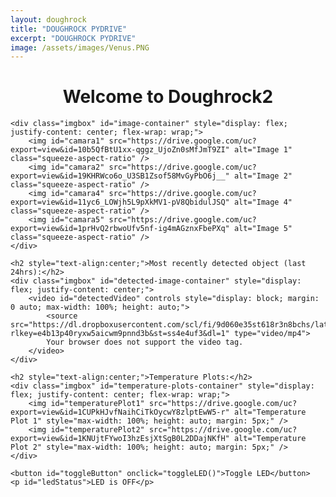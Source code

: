 ```yaml
---
layout: doughrock
title: "DOUGHROCK PYDRIVE"
excerpt: "DOUGHROCK PYDRIVE"
image: /assets/images/Venus.PNG
---
```


<div class="center">
    <h1 style="text-align:center;">Welcome to Doughrock2</h1>

    <div class="imgbox" id="image-container" style="display: flex; justify-content: center; flex-wrap: wrap;">
        <img id="camara1" src="https://drive.google.com/uc?export=view&id=10b5QfBtU1xx-qggz_UjoZn0sMfJmT9ZI" alt="Image 1" class="squeeze-aspect-ratio" />
        <img id="camara2" src="https://drive.google.com/uc?export=view&id=19KHRWco6o_U3SB1Zsof58MvGyPbO6j__" alt="Image 2" class="squeeze-aspect-ratio" />
        <img id="camara4" src="https://drive.google.com/uc?export=view&id=11yc6_LOWjh5L9pXkMV1-pV8QbidulJSQ" alt="Image 4" class="squeeze-aspect-ratio" />
        <img id="camara5" src="https://drive.google.com/uc?export=view&id=1prHvQ2rbwoUfv5nf-ig4mAGznxFbePXq" alt="Image 5" class="squeeze-aspect-ratio" />
    </div>

    <h2 style="text-align:center;">Most recently detected object (last 24hrs):</h2>
    <div class="imgbox" id="detected-image-container" style="display: flex; justify-content: center;">
        <video id="detectedVideo" controls style="display: block; margin: 0 auto; max-width: 100%; height: auto;">
            <source src="https://dl.dropboxusercontent.com/scl/fi/9d060e35st618r3n8bchs/latest_detection.mp4?rlkey=e4b13p40ryxw5aicwm9pnnd3b&st=ss4e4uf3&dl=1" type="video/mp4">
            Your browser does not support the video tag.
        </video>
    </div>

    <h2 style="text-align:center;">Temperature Plots:</h2>
    <div class="imgbox" id="temperature-plots-container" style="display: flex; justify-content: center; flex-wrap: wrap;">
        <img id="temperaturePlot1" src="https://drive.google.com/uc?export=view&id=1CUPkHJvfNaihCiTkOycwY8zlptEwW5-r" alt="Temperature Plot 1" style="max-width: 100%; height: auto; margin: 5px;" />
        <img id="temperaturePlot2" src="https://drive.google.com/uc?export=view&id=1KNUjtFYwoI3hzEsjXtSgB0L2DDajNKfH" alt="Temperature Plot 2" style="max-width: 100%; height: auto; margin: 5px;" />
    </div>

    <button id="toggleButton" onclick="toggleLED()">Toggle LED</button>
    <p id="ledStatus">LED is OFF</p>
</div>

<style>
    .squeeze-aspect-ratio {
        width: auto;
        height: auto;
        display: block;
        max-width: 100%;
        aspect-ratio: 4 / 3;
        object-fit: fill; /* Squeeze the image to fit exactly in a 4:3 ratio */
    }

    /* Style for a 2x2 grid layout when in widescreen */
    .widescreen-grid {
        display: grid;
        grid-template-columns: repeat(2, 1fr); /* 2 columns */
        grid-template-rows: repeat(2, 1fr); /* 2 rows */
        gap: 10px;
    }

    /* Adjust the flex layout for larger screens */
    .row-layout {
        display: flex;
        flex-direction: row;
        justify-content: center;
        flex-wrap: wrap;
    }

    /* Column layout for small screens */
    .column-layout {
        display: flex;
        flex-direction: column;
    }

    /* Ensure the video fits the screen width in portrait mode */
    @media screen and (max-width: 768px) {
        #detectedVideo {
            width: 100%;
            height: auto;
        }
    }
</style>

<script>
var ledState = false;

function toggleLED() {
    var toggleButton = document.getElementById('toggleButton');
    var ledStatus = document.getElementById('ledStatus');

    if (ledState) {
        // Turn LED off
        ledState = false;
        toggleButton.textContent = "Turn LED On";
        ledStatus.textContent = "LED is OFF";
    } else {
        // Turn LED on
        ledState = true;
        toggleButton.textContent = "Turn LED Off";
        ledStatus.textContent = "LED is ON";
    }
}

function updateImage(imageId, imageUrl) {
    var oldImg = document.getElementById(imageId);
    var newImg = new Image();
    var timestamp = new Date().getTime(); // Add timestamp to prevent caching

    newImg.src = imageUrl + '&t=' + timestamp;
    newImg.alt = oldImg.alt;
    newImg.id = imageId;

    newImg.onload = function() {
        // Replace the old image source only after the new image has successfully loaded
        oldImg.src = newImg.src;
    }

    newImg.onerror = function() {
        console.error("Failed to load image: " + newImg.src);
    }
}

function updateTemperaturePlot(plotId, plotUrl) {
    var oldPlot = document.getElementById(plotId);
    var newPlot = new Image();
    var timestamp = new Date().getTime(); // Add timestamp to prevent caching

    newPlot.src = plotUrl + '&t=' + timestamp;
    newPlot.alt = oldPlot.alt;
    newPlot.id = plotId;

    newPlot.onload = function() {
        // Replace the old image source only after the new image has successfully loaded
        oldPlot.src = newPlot.src;
    }

    newPlot.onerror = function() {
        console.error("Failed to load image: " + newPlot.src);
    }
}

function loadVideoOnce(videoId, videoUrl) {
    var videoElement = document.getElementById(videoId);
    var timestamp = new Date().getTime(); // Add timestamp to prevent caching
    videoElement.src = videoUrl + '&t=' + timestamp;
}

// Update each camera image and temperature plot every 15 seconds
setInterval(function() {
    updateImage('camara1', 'https://drive.google.com/uc?export=view&id=10b5QfBtU1xx-qggz_UjoZn0sMfJmT9ZI');
    updateImage('camara2', 'https://drive.google.com/uc?export=view&id=19KHRWco6o_U3SB1Zsof58MvGyPbO6j__');
    updateImage('camara4', 'https://drive.google.com/uc?export=view&id=11yc6_LOWjh5L9pXkMV1-pV8QbidulJSQ');
    updateImage('camara5', 'https://drive.google.com/uc?export=view&id=1prHvQ2rbwoUfv5nf-ig4mAGznxFbePXq');
    updateTemperaturePlot('temperaturePlot1', 'https://drive.google.com/uc?export=view&id=1CUPkHJvfNaihCiTkOycwY8zlptEwW5-r');
    updateTemperaturePlot('temperaturePlot2', 'https://drive.google.com/uc?export=view&id=1KNUjtFYwoI3hzEsjXtSgB0L2DDajNKfH');
}, 15000); // 15 seconds interval

// Load the video once when the page loads
window.onload = function() {
    loadVideoOnce('detectedVideo', 'https://dl.dropboxusercontent.com/scl/fi/9d060e35st618r3n8bchs/latest_detection.mp4?rlkey=e4b13p40ryxw5aicwm9pnnd3b&st=ss4e4uf3&dl=1');
};

function arrangeImages() {
    const imageContainer = document.getElementById('image-container');
    const detectedImageContainer = document.getElementById('detected-image-container');
    const temperaturePlotsContainer = document.getElementById('temperature-plots-container');
    const images = imageContainer.getElementsByTagName('img');
    const detectedVideo = document.getElementById('detectedVideo');
    const screenWidth = window.innerWidth;
    const screenHeight = window.innerHeight;

    if (screenWidth < 768) {
        // Small screen (e.g., phones in portrait mode): Display images in a column
        imageContainer.classList.remove('widescreen-grid');
        imageContainer.classList.add('column-layout');
        detectedVideo.style.width = "100%"; // Ensure video fits the screen in portrait
        detectedVideo.style.height = "auto";
    } else if (screenWidth > screenHeight) {
        // Widescreen mode (e.g., tablets/PCs in landscape mode): Display images in a 2x2 grid
        imageContainer.classList.remove('column-layout');
        imageContainer.classList.add('widescreen-grid');
        detectedVideo.style.width = "50%"; // Adjust video width for widescreen
        detectedVideo.style.height = "auto";
    } else {
        // Larger screens in portrait or non-widescreen mode: Display images in a row
        imageContainer.classList.remove('widescreen-grid');
        imageContainer.classList.remove('column-layout');
        imageContainer.classList.add('row-layout');
        detectedVideo.style.width = "100%"; // Ensure video fits the screen in portrait
        detectedVideo.style.height = "auto";
    }
}

function handleOrientationChange() {
    arrangeImages();
}

window.addEventListener('resize', handleOrientationChange);

// Initial arrangement on page load
arrangeImages();
</script>
